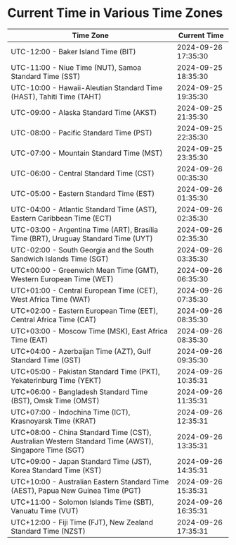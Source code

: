 # Current Time in Various Time Zones

| Time Zone | Current Time |
|-----------|--------------|
| UTC-12:00 - Baker Island Time (BIT) | 2024-09-26 17:35:30 |
| UTC-11:00 - Niue Time (NUT), Samoa Standard Time (SST) | 2024-09-25 18:35:30 |
| UTC-10:00 - Hawaii-Aleutian Standard Time (HAST), Tahiti Time (TAHT) | 2024-09-25 19:35:30 |
| UTC-09:00 - Alaska Standard Time (AKST) | 2024-09-25 21:35:30 |
| UTC-08:00 - Pacific Standard Time (PST) | 2024-09-25 22:35:30 |
| UTC-07:00 - Mountain Standard Time (MST) | 2024-09-25 23:35:30 |
| UTC-06:00 - Central Standard Time (CST) | 2024-09-26 00:35:30 |
| UTC-05:00 - Eastern Standard Time (EST) | 2024-09-26 01:35:30 |
| UTC-04:00 - Atlantic Standard Time (AST), Eastern Caribbean Time (ECT) | 2024-09-26 02:35:30 |
| UTC-03:00 - Argentina Time (ART), Brasília Time (BRT), Uruguay Standard Time (UYT) | 2024-09-26 02:35:30 |
| UTC-02:00 - South Georgia and the South Sandwich Islands Time (SGT) | 2024-09-26 03:35:30 |
| UTC±00:00 - Greenwich Mean Time (GMT), Western European Time (WET) | 2024-09-26 06:35:30 |
| UTC+01:00 - Central European Time (CET), West Africa Time (WAT) | 2024-09-26 07:35:30 |
| UTC+02:00 - Eastern European Time (EET), Central Africa Time (CAT) | 2024-09-26 08:35:30 |
| UTC+03:00 - Moscow Time (MSK), East Africa Time (EAT) | 2024-09-26 08:35:30 |
| UTC+04:00 - Azerbaijan Time (AZT), Gulf Standard Time (GST) | 2024-09-26 09:35:30 |
| UTC+05:00 - Pakistan Standard Time (PKT), Yekaterinburg Time (YEKT) | 2024-09-26 10:35:31 |
| UTC+06:00 - Bangladesh Standard Time (BST), Omsk Time (OMST) | 2024-09-26 11:35:31 |
| UTC+07:00 - Indochina Time (ICT), Krasnoyarsk Time (KRAT) | 2024-09-26 12:35:31 |
| UTC+08:00 - China Standard Time (CST), Australian Western Standard Time (AWST), Singapore Time (SGT) | 2024-09-26 13:35:31 |
| UTC+09:00 - Japan Standard Time (JST), Korea Standard Time (KST) | 2024-09-26 14:35:31 |
| UTC+10:00 - Australian Eastern Standard Time (AEST), Papua New Guinea Time (PGT) | 2024-09-26 15:35:31 |
| UTC+11:00 - Solomon Islands Time (SBT), Vanuatu Time (VUT) | 2024-09-26 16:35:31 |
| UTC+12:00 - Fiji Time (FJT), New Zealand Standard Time (NZST) | 2024-09-26 17:35:31 |
